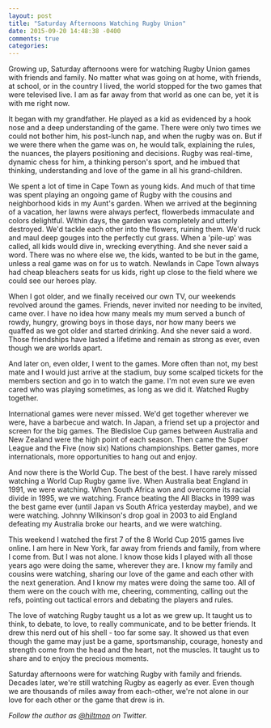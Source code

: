 ```yaml
---
layout: post
title: "Saturday Afternoons Watching Rugby Union"
date: 2015-09-20 14:48:38 -0400
comments: true
categories: 
---
```


Growing up, Saturday afternoons were for watching Rugby Union games with friends and family. No matter what was going on at home, with friends, at school, or in the country I lived, the world stopped for the two games that were televised live. I am as far away from that world as one can be, yet it is with me right now.

It began with my grandfather. He played as a kid as evidenced by a hook nose and a deep understanding of the game. There were only two times we could not bother him, his post-lunch nap, and when the rugby was on. But if we were there when the game was on, he would talk, explaining the rules, the nuances, the players positioning and decisions. Rugby was real-time, dynamic chess for him, a thinking person's sport, and he imbued that thinking, understanding and love of the game in all his grand-children.

We spent a lot of time in Cape Town as young kids. And much of that time was spent playing an ongoing game of Rugby with the cousins and neighborhood kids in my Aunt's garden. When we arrived at the beginning of a vacation, her lawns were always perfect, flowerbeds immaculate and colors delightful. Within days, the garden was completely and utterly destroyed. We'd tackle each other into the flowers, ruining them. We'd ruck and maul deep gouges into the perfectly cut grass. When a 'pile-up' was called, all kids would dive in, wrecking everything. And she never said a word. There was no where else we, the kids, wanted to be but in the game, unless a real game was on for us to watch. Newlands in Cape Town always had cheap bleachers seats for us kids, right up close to the field where we could see our heroes play.

When I got older, and we finally received our own TV, our weekends revolved around the games. Friends, never invited nor needing to be invited, came over. I have no idea how many meals my mum served a bunch of rowdy, hungry, growing boys in those days, nor how many beers we quaffed as we got older and started drinking. And she never said a word. Those friendships have lasted a lifetime and remain as strong as ever, even though we are worlds apart.

And later on, even older, I went to the games. More often than not, my best mate and I would just arrive at the stadium, buy some scalped tickets for the members section and go in to watch the game. I'm not even sure we even cared who was playing sometimes, as long as we did it. Watched Rugby together.

International games were never missed. We'd get together wherever we were, have a barbecue and watch. In Japan, a friend set up a projector and screen for the big games. The Bledisloe Cup games between Australia and New Zealand were the high point of each season. Then came the Super League and the Five (now six) Nations championships. Better games, more internationals, more opportunities to hang out and enjoy.

And now there is the World Cup. The best of the best. I have rarely missed watching a World Cup Rugby game live. When Australia beat England in 1991, we were watching. When South Africa won and overcome its racial divide in 1995, we we watching. France beating the All Blacks in 1999 was the best game ever (until Japan vs South Africa yesterday maybe), and we were watching. Johnny Wilkinson's drop goal in 2003 to aid England defeating my Australia broke our hearts, and we were watching.

This weekend I watched the first 7 of the 8 World Cup 2015 games live online. I am here in New York, far away from friends and family, from where I come from. But I was not alone. I know those kids I played with all those years ago were doing the same, wherever they are. I know my family and cousins were watching, sharing our love of the game and each other with the next generation. And I know my mates were doing the same too. All of them were on the couch with me, cheering, commenting, calling out the refs, pointing out tactical errors and debating the players and rules.

The love of watching Rugby taught us a lot as we grew up. It taught us to think, to debate, to love, to really communicate, and to be better friends. It drew this nerd out of his shell - too far some say. It showed us that even though the game may just be a game, sportsmanship, courage, honesty and strength come from the head and the heart, not the muscles. It taught us to share and to enjoy the precious moments.

Saturday afternoons were for watching Rugby with family and friends. Decades later, we're still watching Rugby as eagerly as ever. Even though we are thousands of miles away from each-other, we're not alone in our love for each other or the game that drew is in.

*Follow the author as [@hiltmon](http://https://twitter.com/hiltmon) on Twitter.*